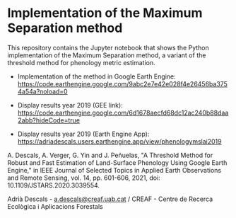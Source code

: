 # Implementation of the Maximum Separation method

This repository contains the Jupyter notebook that shows the Python implementation of the Maximum Separation method, a variant of the threshold method for phenology metric estimation. 

- Implementation of the method in Google Earth Engine: 
https://code.earthengine.google.com/9abc2e7e42e028f4e26456ba3754a54a?noload=0

- Display results year 2019 (GEE link): 
https://code.earthengine.google.com/6d1678aecfd68dc12ac240b88daa2abb?hideCode=true

- Display results year 2019 (Earth Engine App): 
https://adriadescals.users.earthengine.app/view/phenologymslai2019

A. Descals, A. Verger, G. Yin and J. Peñuelas, "A Threshold Method for Robust and Fast Estimation of Land-Surface Phenology Using Google Earth Engine," in IEEE Journal of Selected Topics in Applied Earth Observations and Remote Sensing, vol. 14, pp. 601-606, 2021, doi: 10.1109/JSTARS.2020.3039554.

Adrià Descals - a.descals@creaf.uab.cat / CREAF - Centre de Recerca Ecològica i Aplicacions Forestals
